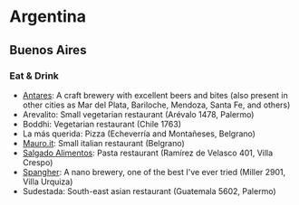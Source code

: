 # Argentina

## Buenos Aires

### Eat & Drink

- [Antares](http://www.cervezaantares.com/): A craft brewery with excellent beers and bites (also present in other cities as Mar del Plata, Bariloche, Mendoza, Santa Fe, and others)
- Arevalito: Small vegetarian restaurant (Arévalo 1478, Palermo)
- Boddhi: Vegetarian restaurant (Chile 1763)
- La más querida: Pizza (Echeverría and Montañeses, Belgrano)
- [Mauro.it](http://www.guiaoleo.com.ar/restaurantes/Mauro-it-Ristorantino-Italiano-11350): Small italian restaurant (Belgrano)
- [Salgado Alimentos](http://www.salgadoalimentos.com.ar): Pasta restaurant (Ramírez de Velasco 401, Villa Crespo)
- [Spangher](http://spangher.com.ar/): A nano brewery, one of the best I've ever tried (Miller 2901, Villa Urquiza)
- Sudestada: South-east asian restaurant (Guatemala 5602, Palermo)
